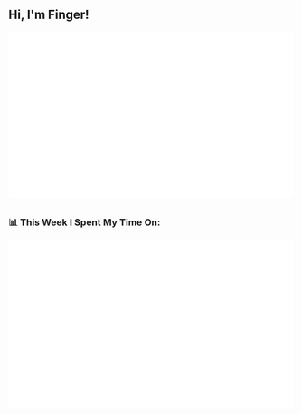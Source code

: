 <h2> Hi, I'm Finger!</h2>

<img align="right" src="https://raw.githubusercontent.com/spianmo/github-stats/master/generated/overview.svg#gh-light-mode-only">

<!-- <img align="right" height="160em" src="https://github-readme-stats-eight-theta.vercel.app/api/top-langs/?username=spianmo&layout=compact&langs_count=8&theme=algolia"/>	 -->
	
```go
package main

type Me struct {
	Name   string
	Job    string
	Code   string
	Skills string
}

func main() {
	me := &Me{
		Name:   "Finger",
		Job:    "Client-side Engineer",
		Code:   "Java, Kotlin, C#, Rust and C++ and Others",
		Skills: "Android, Security, Cross-platform client, NLP, CV, ASR ^o^",
	}
	_ = me
}
```


<h3>📊 This Week I Spent My Time On:</h3>
<img align='right' src="https://raw.githubusercontent.com/spianmo/github-stats/master/generated/languages.svg#gh-light-mode-only">

<!--START_SECTION:waka-->

```txt
Kotlin            15 hrs 16 mins  ███████████░░░░░░░░░░░░░░   43.74 %
Vue.js            9 hrs 34 mins   ███████░░░░░░░░░░░░░░░░░░   27.44 %
Java              7 hrs 46 mins   █████▓░░░░░░░░░░░░░░░░░░░   22.25 %
Groovy            24 mins         ▒░░░░░░░░░░░░░░░░░░░░░░░░   01.16 %
XML               19 mins         ▒░░░░░░░░░░░░░░░░░░░░░░░░   00.94 %
```

<!--END_SECTION:waka-->
